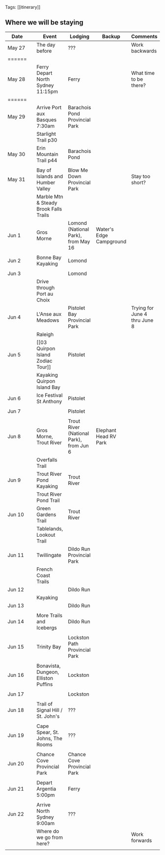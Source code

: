 
Tags: [[itinerary]]

## Where we will be staying

| Date   |     | Event                                  | Lodging                                 | Backup                  | Comments                       |
| ------ | --- | -------------------------------------- | --------------------------------------- | ----------------------- | ------------------------------ |
| May 27 |     | The day before                         | ???                                     |                         | Work backwards                 |
| ====== |     |                                        |                                         |                         |                                |
| May 28 |     | Ferry Depart North Sydney 11:15pm      | Ferry                                   |                         | What time to be there?         |
| ====== |     |                                        |                                         |                         |                                |
| May 29 |     | Arrive Port aux Basques 7:30am         | Barachois Pond Provincial Park          |                         |                                |
|        |     | Starlight Trail p30                    |                                         |                         |                                |
| May 30 |     | Erin Mountain Trail p44                | Barachois Pond                          |                         |                                |
|        |     |                                        |                                         |                         |                                |
| May 31 |     | Bay of Islands and Humber Valley       | Blow Me Down Provincial Park            |                         | Stay too short?                |
|        |     | Marble Mtn & Steady Brook Falls Trails |                                         |                         |                                |
| Jun 1  |     | Gros Morne                             | Lomond (National Park), from May 16     | Water's Edge Campground |                                |
|        |     |                                        |                                         |                         |                                |
| Jun 2  |     | Bonne Bay Kayaking                     | Lomond                                  |                         |                                |
|        |     |                                        |                                         |                         |                                |
| Jun 3  |     |                                        | Lomond                                  |                         |                                |
|        |     | Drive through Port au Choix            |                                         |                         |                                |
| Jun 4  |     | L'Anse aux Meadows                     | Pistolet Bay Provincial Park            |                         | Trying for June 4 thru  June 8 |
|        |     | Raleigh                                |                                         |                         |                                |
| Jun 5  |     | [[03 Quirpon Island Zodiac Tour]]      | Pistolet                                |                         |                                |
|        |     | Kayaking Quirpon Island Bay            |                                         |                         |                                |
| Jun 6  |     | Ice Festival St Anthony                | Pistolet                                |                         |                                |
|        |     |                                        |                                         |                         |                                |
| Jun 7  |     |                                        | Pistolet                                |                         |                                |
|        |     |                                        |                                         |                         |                                |
| Jun 8  |     | Gros Morne, Trout River                | Trout River (National Park), from Jun 6 | Elephant Head RV Park   |                                |
|        |     | Overfalls Trail                        |                                         |                         |                                |
| Jun 9  |     | Trout River Pond Kayaking              | Trout River                             |                         |                                |
|        |     | Trout River Pond Trail                 |                                         |                         |                                |
| Jun 10 |     | Green Gardens Trail                    | Trout River                             |                         |                                |
|        |     | Tablelands, Lookout Trail              |                                         |                         |                                |
| Jun 11 |     | Twillingate                            | Dildo Run Provincial Park               |                         |                                |
|        |     | French Coast Trails                    |                                         |                         |                                |
| Jun 12 |     |                                        | Dildo Run                               |                         |                                |
|        |     | Kayaking                               |                                         |                         |                                |
| Jun 13 |     |                                        | Dildo Run                               |                         |                                |
|        |     |                                        |                                         |                         |                                |
| Jun 14 |     | More Trails and Icebergs               | Dildo Run                               |                         |                                |
|        |     |                                        |                                         |                         |                                |
| Jun 15 |     | Trinity Bay                            | Lockston Path Provincial Park           |                         |                                |
|        |     |                                        |                                         |                         |                                |
| Jun 16 |     | Bonavista, Dungeon, Elliston Puffins   | Lockston                                |                         |                                |
|        |     |                                        |                                         |                         |                                |
| Jun 17 |     |                                        | Lockston                                |                         |                                |
|        |     |                                        |                                         |                         |                                |
| Jun 18 |     | Trail of Signal Hill / St. John's      | ???                                     |                         |                                |
|        |     |                                        |                                         |                         |                                |
| Jun 19 |     | Cape Spear, St. Johns, The Rooms       | ???                                     |                         |                                |
|        |     |                                        |                                         |                         |                                |
| Jun 20 |     | Chance Cove Provincial Park            | Chance Cove Provincial Park             |                         |                                |
|        |     |                                        |                                         |                         |                                |
| Jun 21 |     | Depart Argentia 5:00pm                 | Ferry                                   |                         |                                |
|        |     |                                        |                                         |                         |                                |
| Jun 22 |     | Arrive North Sydney 9:00am             | ???                                     |                         |                                |
|        |     | Where do we go from here?              |                                         |                         | Work forwards                  |
|        |     |                                        |                                         |                         |                                |

